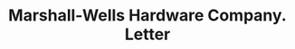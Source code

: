 ---
doi: 10.7916/D87D468X
date_other: '1910'
date_other_textual: '1910'
form: correspondence
genre:
- Letters (correspondence)
name:
- Marshall-Wells Hardware Company
object_in_context_url: https://biggert.cul.columbia.edu/items/view/ave_biggert_00640
subject_hierarchical_geographic:
- Duluth, Minnesota, United States
subject_name:
- Marshall-Wells Hardware Company
title: Marshall-Wells Hardware Company. Letter
sort_title: Marshall-Wells Hardware Company. Letter
call_number: ave_biggert_00640
coordinates:
- 46.786939,-92.098194
pid: ave_biggert_00640
identifiers: ave_biggert_00640
permalink: /biggert/ave_biggert_00640/
layout: iiif-image-page
---
